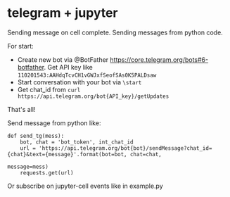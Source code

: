 # telegram + jupyter

Sending message on cell complete.
Sending messages from python code.

For start:
* Create new bot via @BotFather https://core.telegram.org/bots#6-botfather. Get API key like `110201543:AAHdqTcvCH1vGWJxfSeofSAs0K5PALDsaw `
* Start conversation with your bot via `\start`
* Get chat_id from `curl https://api.telegram.org/bot{API_key}/getUpdates`

That's all!

Send message from python like:
```
def send_tg(mess):
    bot, chat = 'bot_token', int_chat_id
    url = 'https://api.telegram.org/bot{bot}/sendMessage?chat_id={chat}&text={message}'.format(bot=bot, chat=chat,
                                                                                               message=mess)
    requests.get(url)
```

Or subscribe on jupyter-cell events like in example.py